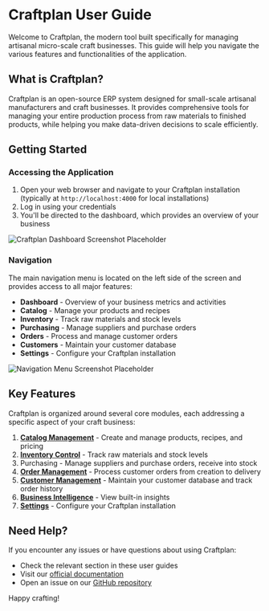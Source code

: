 # Craftplan User Guide

Welcome to Craftplan, the modern tool built specifically for managing artisanal micro-scale craft businesses. This guide will help you navigate the various features and functionalities of the application.

## What is Craftplan?

Craftplan is an open-source ERP system designed for small-scale artisanal manufacturers and craft businesses. It provides comprehensive tools for managing your entire production process from raw materials to finished products, while helping you make data-driven decisions to scale efficiently.

## Getting Started

### Accessing the Application

1. Open your web browser and navigate to your Craftplan installation (typically at `http://localhost:4000` for local installations)
2. Log in using your credentials
3. You'll be directed to the dashboard, which provides an overview of your business

![Craftplan Dashboard Screenshot Placeholder](#)

### Navigation

The main navigation menu is located on the left side of the screen and provides access to all major features:

- **Dashboard** - Overview of your business metrics and activities
- **Catalog** - Manage your products and recipes
- **Inventory** - Track raw materials and stock levels
- **Purchasing** - Manage suppliers and purchase orders
- **Orders** - Process and manage customer orders
- **Customers** - Maintain your customer database
- **Settings** - Configure your Craftplan installation

![Navigation Menu Screenshot Placeholder](#)

## Key Features

Craftplan is organized around several core modules, each addressing a specific aspect of your craft business:

1. **[Catalog Management](CATALOG.md)** - Create and manage products, recipes, and pricing
2. **[Inventory Control](INVENTORY.md)** - Track raw materials and stock levels
3. Purchasing - Manage suppliers and purchase orders, receive into stock
4. **[Order Management](ORDERS.md)** - Process customer orders from creation to delivery
5. **[Customer Management](CUSTOMERS.md)** - Maintain your customer database and track order history
6. **[Business Intelligence](REPORTS.md)** - View built-in insights
7. **[Settings](SETTINGS.md)** - Configure your Craftplan installation

## Need Help?

If you encounter any issues or have questions about using Craftplan:

- Check the relevant section in these user guides
- Visit our [official documentation](#)
- Open an issue on our [GitHub repository](https://github.com/puemos/craftplan)

Happy crafting!
